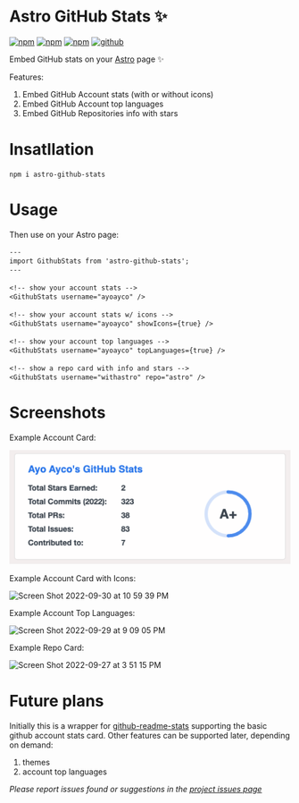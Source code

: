 # Astro GitHub Stats ✨

[![npm](https://img.shields.io/npm/v/astro-github-stats)](https://www.npmjs.com/package/astro-github-stats)
[![npm](https://img.shields.io/npm/l/astro-github-stats)](https://www.npmjs.com/package/astro-github-stats)
[![npm](https://img.shields.io/npm/dt/astro-github-stats)](https://www.npmjs.com/package/astro-github-stats)
[![github](https://img.shields.io/github/last-commit/ayoayco/astro-github-stats)](https://github.com/ayoayco/astro-github-stats)

Embed GitHub stats on your [Astro](https://astro.build) page ✨

Features:

1. Embed GitHub Account stats (with or without icons)
1. Embed GitHub Account top languages
1. Embed GitHub Repositories info with stars

# Insatllation

```
npm i astro-github-stats
```

# Usage

Then use on your Astro page:

```astro
---
import GithubStats from 'astro-github-stats';
---

<!-- show your account stats -->
<GithubStats username="ayoayco" />

<!-- show your account stats w/ icons -->
<GithubStats username="ayoayco" showIcons={true} />

<!-- show your account top languages -->
<GithubStats username="ayoayco" topLanguages={true} />

<!-- show a repo card with info and stars -->
<GithubStats username="withastro" repo="astro" />
```

# Screenshots

Example Account Card:

![screenshot](https://raw.githubusercontent.com/ayoayco/astro-github-stats/main/assets/screenshot.png)

Example Account Card with Icons:

<img width="505" alt="Screen Shot 2022-09-30 at 10 59 39 PM" src="https://user-images.githubusercontent.com/4262489/193355585-c5c7b1c3-6682-4157-a013-94f8a5a21a20.png">


Example Account Top Languages:

<img width="312" alt="Screen Shot 2022-09-29 at 9 09 05 PM" src="https://user-images.githubusercontent.com/4262489/193121588-9737c861-d08a-4103-9d9b-11bcd0c7c713.png">

Example Repo Card:

![Screen Shot 2022-09-27 at 3 51 15 PM](https://user-images.githubusercontent.com/4262489/192545079-c602944c-6843-427a-b810-832973e6782c.png)

# Future plans

Initially this is a wrapper for [github-readme-stats](https://github.com/anuraghazra/github-readme-stats) supporting the basic github account stats card. Other features can be supported later, depending on demand:

1. themes
1. account top languages

_Please report issues found or suggestions in the [project issues page](https://github.com/ayoayco/astro-github-stats/issues)_
